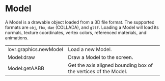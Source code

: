 <!--
category: reference
-->

Model
===

A Model is a drawable object loaded from a 3D file format.  The supported formats are `obj`, `fbx`,
`dae` (COLLADA), and `gltf`.  Loading a Model will load its normals, texture coordinates, vertex
colors, referenced materials, and animations.

<table>
<tr>
  <td class="pre">lovr.graphics.newModel</td>
  <td>Load a new Model.</td>
</tr>

<tr>
  <td class="pre">Model:draw</td>
  <td>Draw a Model to the screen.</td>
</tr>

<tr>
  <td class="pre">Model:getAABB</td>
  <td>Get the axis aligned bounding box of the vertices of the Model.</td>
</tr>
</table>
